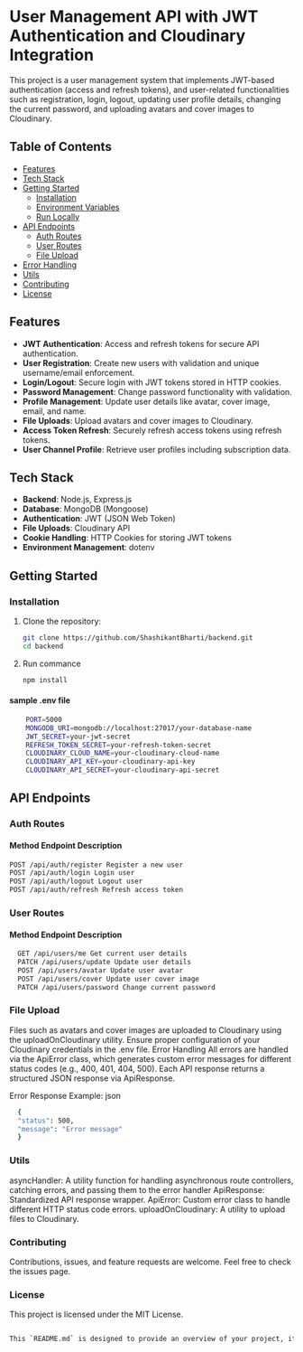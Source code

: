 # User Management API with JWT Authentication and Cloudinary Integration

This project is a user management system that implements JWT-based authentication (access and refresh tokens), and user-related functionalities such as registration, login, logout, updating user profile details, changing the current password, and uploading avatars and cover images to Cloudinary.

## Table of Contents

- [Features](#features)
- [Tech Stack](#tech-stack)
- [Getting Started](#getting-started)
  - [Installation](#installation)
  - [Environment Variables](#environment-variables)
  - [Run Locally](#run-locally)
- [API Endpoints](#api-endpoints)
  - [Auth Routes](#auth-routes)
  - [User Routes](#user-routes)
  - [File Upload](#file-upload)
- [Error Handling](#error-handling)
- [Utils](#utils)
- [Contributing](#contributing)
- [License](#license)

## Features

- **JWT Authentication**: Access and refresh tokens for secure API authentication.
- **User Registration**: Create new users with validation and unique username/email enforcement.
- **Login/Logout**: Secure login with JWT tokens stored in HTTP cookies.
- **Password Management**: Change password functionality with validation.
- **Profile Management**: Update user details like avatar, cover image, email, and name.
- **File Uploads**: Upload avatars and cover images to Cloudinary.
- **Access Token Refresh**: Securely refresh access tokens using refresh tokens.
- **User Channel Profile**: Retrieve user profiles including subscription data.

## Tech Stack

- **Backend**: Node.js, Express.js
- **Database**: MongoDB (Mongoose)
- **Authentication**: JWT (JSON Web Token)
- **File Uploads**: Cloudinary API
- **Cookie Handling**: HTTP Cookies for storing JWT tokens
- **Environment Management**: dotenv

## Getting Started

### Installation

1. Clone the repository:
   ```bash
   git clone https://github.com/ShashikantBharti/backend.git
   cd backend
   ```
2. Run commance
   ```bash
   npm install
   ```

#### sample .env file

```bash
    PORT=5000
    MONGODB_URI=mongodb://localhost:27017/your-database-name
    JWT_SECRET=your-jwt-secret
    REFRESH_TOKEN_SECRET=your-refresh-token-secret
    CLOUDINARY_CLOUD_NAME=your-cloudinary-cloud-name
    CLOUDINARY_API_KEY=your-cloudinary-api-key
    CLOUDINARY_API_SECRET=your-cloudinary-api-secret
```

## API Endpoints

### Auth Routes

#### Method Endpoint Description

```bash
POST /api/auth/register Register a new user
POST /api/auth/login Login user
POST /api/auth/logout Logout user
POST /api/auth/refresh Refresh access token
```

### User Routes

#### Method Endpoint Description

```bash
  GET /api/users/me Get current user details
  PATCH /api/users/update Update user details
  POST /api/users/avatar Update user avatar
  POST /api/users/cover Update user cover image
  PATCH /api/users/password Change current password
```

### File Upload

Files such as avatars and cover images are uploaded to Cloudinary using the uploadOnCloudinary utility. Ensure proper configuration of your Cloudinary credentials in the .env file.
Error Handling
All errors are handled via the ApiError class, which generates custom error messages for different status codes (e.g., 400, 401, 404, 500). Each API response returns a structured JSON response via ApiResponse.

Error Response Example:
json

```bash
  {
  "status": 500,
  "message": "Error message"
  }
```

### Utils

asyncHandler: A utility function for handling asynchronous route controllers, catching errors, and passing them to the error handler
ApiResponse: Standardized API response wrapper.
ApiError: Custom error class to handle different HTTP status code errors.
uploadOnCloudinary: A utility to upload files to Cloudinary.

### Contributing

Contributions, issues, and feature requests are welcome. Feel free to check the issues page.

### License

This project is licensed under the MIT License.

```bash

This `README.md` is designed to provide an overview of your project, its features, setup instructions, and details about the API endpoints. Let me know if you need to customize any specific parts further!

```
